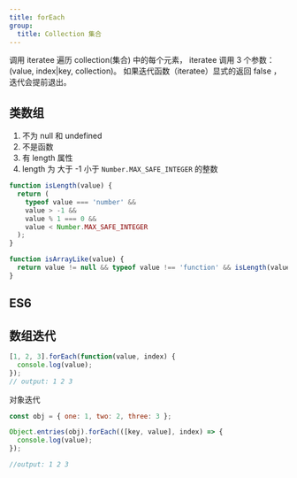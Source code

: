 ```yaml
---
title: forEach
group:
  title: Collection 集合
---
```


调用 iteratee 遍历 collection(集合) 中的每个元素， iteratee 调用 3 个参数： (value, index|key, collection)。 如果迭代函数（iteratee）显式的返回 false ，迭代会提前退出。

## 类数组

1. 不为 null 和 undefined
2. 不是函数
3. 有 length 属性
4. length 为 大于 -1 小于 `Number.MAX_SAFE_INTEGER` 的整数

```js
function isLength(value) {
  return (
    typeof value === 'number' &&
    value > -1 &&
    value % 1 === 0 &&
    value < Number.MAX_SAFE_INTEGER
  );
}

function isArrayLike(value) {
  return value != null && typeof value !== 'function' && isLength(value.length);
}
```

## ES6

## 数组迭代

```js
[1, 2, 3].forEach(function(value, index) {
  console.log(value);
});
// output: 1 2 3
```

对象迭代

```js
const obj = { one: 1, two: 2, three: 3 };

Object.entries(obj).forEach(([key, value], index) => {
  console.log(value);
});

//output: 1 2 3
```
